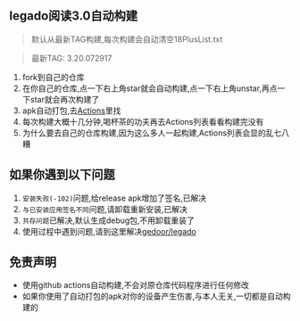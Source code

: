 ## legado阅读3.0自动构建

> 默认从最新TAG构建,每次构建会自动清空18PlusList.txt

> 最新TAG: 3.20.072917
  
1. fork到自己的仓库
2. 在你自己的仓库,点一下右上角star就会自动构建,点一下右上角unstar,再点一下star就会再次构建了
3. apk自动打包,去[Actions](https://github.com/10bits/gedoor-Build/actions)里找
4. 每次构建大概十几分钟,喝杯茶的功夫再去Actions列表看看构建完没有
5. 为什么要去自己的仓库构建,因为这么多人一起构建,Actions列表会显的乱七八糟

## 如果你遇到以下问题

1. `安装失败(-102)`问题,给release apk增加了签名,已解决
2. `与已安装应用签名不同`问题,请卸载重新安装,已解决
3. `共存问题`已解决,默认生成debug包,不用卸载重装了
4. 使用过程中遇到问题,请到这里解决[gedoor/legado](https://github.com/gedoor/legado/issues)

## 免责声明

* 使用github actions自动构建,不会对原仓库代码程序进行任何修改
* 如果你使用了自动打包的apk对你的设备产生伤害,与本人无关,一切都是自动构建的
